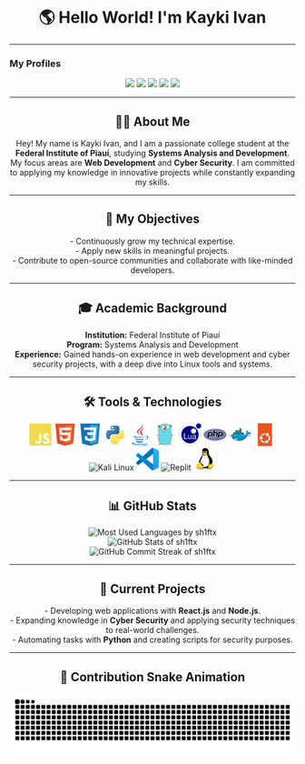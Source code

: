 <!-- Adicionando Animação de Texto ao Título -->
<h1 align="center">
  <a href="" id="typewriter" style="text-decoration: none; color: inherit;">🌎 Hello World! I'm Kayki Ivan</a>
</h1>

<!-- Script de Animação de Escrita -->
<script type="text/javascript">
  document.addEventListener("DOMContentLoaded", function() {
    const target = document.getElementById("typewriter");
    const text = target.textContent;
    target.textContent = "";
    let index = 0;

    function type() {
      if (index < text.length) {
        target.textContent += text.charAt(index);
        index++;
        setTimeout(type, 100); // Velocidade da animação
      }
    }

    type();
  });
</script>

---

### My Profiles

<p align="center">
  <a href="https://www.instagram.com/sous4bit?igsh=MXFiYnF4aWZzZ2IyNg==" target="_blank"><img src="https://img.shields.io/badge/-Instagram-%23E4405F?style=for-the-badge&logo=instagram&logoColor=white"></a>
  <a href="https://www.twitch.tv/sh1ft7172" target="_blank"><img src="https://img.shields.io/badge/Twitch-9146FF?style=for-the-badge&logo=twitch&logoColor=white"></a>
  <a href="https://discord.gg/Geracao144k" target="_blank"><img src="https://img.shields.io/badge/Discord-7289DA?style=for-the-badge&logo=discord&logoColor=white"></a>
  <a href="mailto:ivankayki72@gmail.com"><img src="https://img.shields.io/badge/-Gmail-%23333?style=for-the-badge&logo=gmail&logoColor=white"></a>
  <a href="https://www.linkedin.com/in/kayki-de-sousa-5a33292b3/" target="_blank"><img src="https://img.shields.io/badge/-LinkedIn-%230077B5?style=for-the-badge&logo=linkedin&logoColor=white"></a>
</p>

---

<h2 align="center">👨‍💻 About Me</h2>

<p align="justify" style="text-align: center;">
  Hey! My name is Kayki Ivan, and I am a passionate college student at the <strong>Federal Institute of Piauí</strong>, studying <strong>Systems Analysis and Development</strong>. My focus areas are <strong>Web Development</strong> and <strong>Cyber Security</strong>. I am committed to applying my knowledge in innovative projects while constantly expanding my skills.
</p>

---

<h2 align="center">🎯 My Objectives</h2>

<p align="justify" style="text-align: center;">
  - Continuously grow my technical expertise.<br/>
  - Apply new skills in meaningful projects.<br/>
  - Contribute to open-source communities and collaborate with like-minded developers.
</p>

---

<h2 align="center">🎓 Academic Background</h2>

<p align="justify" style="text-align: center;">
  <strong>Institution:</strong> Federal Institute of Piauí<br/>
  <strong>Program:</strong> Systems Analysis and Development<br/>
  <strong>Experience:</strong> Gained hands-on experience in web development and cyber security projects, with a deep dive into Linux tools and systems.
</p>

---

<h2 align="center">🛠️ Tools & Technologies</h2>

<p align="center">
  <!-- Ferramentas de desenvolvimento -->
  <img src="https://raw.githubusercontent.com/devicons/devicon/master/icons/javascript/javascript-plain.svg" alt="JavaScript" width="40" height="40"/>
  <img src="https://raw.githubusercontent.com/devicons/devicon/master/icons/html5/html5-original.svg" alt="HTML5" width="40" height="40"/>
  <img src="https://raw.githubusercontent.com/devicons/devicon/master/icons/css3/css3-original.svg" alt="CSS3" width="40" height="40"/>
  <img src="https://raw.githubusercontent.com/devicons/devicon/master/icons/python/python-original.svg" alt="Python" width="40" height="40"/>
  <img src="https://raw.githubusercontent.com/devicons/devicon/master/icons/java/java-original.svg" alt="Java" width="40" height="40"/>
  <img src="https://raw.githubusercontent.com/devicons/devicon/master/icons/go/go-original.svg" alt="Go" width="40" height="40"/>
  <img src="https://raw.githubusercontent.com/devicons/devicon/master/icons/lua/lua-original.svg" alt="Lua" width="40" height="40"/>
  <img src="https://raw.githubusercontent.com/devicons/devicon/master/icons/php/php-original.svg" alt="PHP" width="40" height="40"/>
  <img src="https://raw.githubusercontent.com/devicons/devicon/master/icons/docker/docker-original.svg" alt="Docker" width="40" height="40"/>

  <!-- Distribuições Linux -->
  <img src="https://raw.githubusercontent.com/devicons/devicon/master/icons/ubuntu/ubuntu-plain.svg" alt="Ubuntu" width="40" height="40"/>
  <img src="https://raw.githubusercontent.com/devicons/devicon/master/icons/kali/kali-original.svg" alt="Kali Linux" width="40" height="40"/>

  <!-- Ferramentas de Edição -->
  <img src="https://raw.githubusercontent.com/devicons/devicon/master/icons/vscode/vscode-original.svg" alt="VSCode" width="40" height="40"/>
  <img src="https://upload.wikimedia.org/wikipedia/commons/b/b2/Repl.it_logo.svg" alt="Replit" width="40" height="40"/>
  
  <!-- Ferramentas de Hacking -->
  <img src="https://raw.githubusercontent.com/devicons/devicon/master/icons/linux/linux-original.svg" alt="Linux" width="40" height="40"/>
</p>

---

<h2 align="center">📊 GitHub Stats</h2>

<p align="center">
  <img src="https://github-readme-stats.vercel.app/api/top-langs/?username=sh1ftx&layout=compact&theme=radical" alt="Most Used Languages by sh1ftx" />
  <br/>
  <img src="https://github-readme-stats.vercel.app/api?username=sh1ftx&show_icons=true&theme=radical&count_private=true" alt="GitHub Stats of sh1ftx" />
  <br/>
  <img src="https://github-readme-streak-stats.herokuapp.com/?user=sh1ftx&theme=radical" alt="GitHub Commit Streak of sh1ftx" />
</p>

---

<h2 align="center">🚀 Current Projects</h2>

<p align="justify" style="text-align: center;">
  - Developing web applications with <strong>React.js</strong> and <strong>Node.js</strong>.<br/>
  - Expanding knowledge in <strong>Cyber Security</strong> and applying security techniques to real-world challenges.<br/>
  - Automating tasks with <strong>Python</strong> and creating scripts for security purposes.
</p>

---

<h2 align="center">🐍 Contribution Snake Animation</h2>

<p align="center">
  <img src="https://raw.githubusercontent.com/sh1ftx/sh1ftx/output/github-contribution-grid-snake-dark.svg" alt="github contribution grid snake animation" />
</p>
